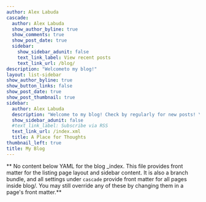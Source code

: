 ```yaml
---
author: Alex Labuda
cascade:
  author: Alex Labuda
  show_author_byline: true
  show_comments: true
  show_post_date: true
  sidebar:
    show_sidebar_adunit: false
    text_link_label: View recent posts
    text_link_url: /blog/
description: "Welcometo my blog!"
layout: list-sidebar
show_author_byline: true
show_button_links: false
show_post_date: true
show_post_thumbnail: true
sidebar:
  author: Alex Labuda
  description: "Welcome to my blog! Check by regularly for new posts! \n"
  show_sidebar_adunit: false
  #text_link_label: Subscribe via RSS
  text_link_url: /index.xml
  title: A Place for Thoughts
thumbnail_left: true
title: My Blog
---
```


** No content below YAML for the blog _index. This file provides front matter for the listing page layout and sidebar content. It is also a branch bundle, and all settings under `cascade` provide front matter for all pages inside blog/. You may still override any of these by changing them in a page's front matter.**
